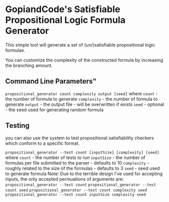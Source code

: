 #   GopiandCode's Satisfiable Propositional Logic Formula Generator   
 This simple tool will generate a set of (un/)satisfiable propositional
 logic formulae.

 You can customize the complexity of the constructed formula by 
 increasing the branching amount.
 
##  Command Line Parameters"
``` propositional_generator count complexity output [seed] ```
 where
    `count`
        - the number of formula to generate
     `complexity`
        - the number of formula to generate
     `output`
        - the output file - will be overwritten if exists
     `seed`
        - optional - the seed used for generating random formula
 
## Testing
you can also use the system to test propositional satisfiability 
 checkers which conform to a specific format.
 
``` propositional_generator --test count [inputSize] [complexity] [seed] ```
 where
     `count`
        - the number of tests to run
     `inputSize`
        - the number of formulas per file submitted to the parser - 
          defaults to 10
     `complexity`
        - roughly related to the size of the formulas - defaults to 3
     `seed`
        - seed used to generate formula
 Note: Due to the terrible design I've used for accepting inputs, the
 	     only accepted permuations of arguments are: 
 ```propositional_generator --test count```
 ```propositional_generator --test count seed```
 ```propositional_generator --test count complexity seed```
 ```propositional_generator --test count inputSize complexity seed```

